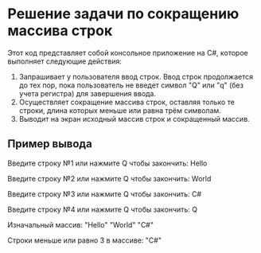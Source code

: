# Решение задачи по сокращению массива строк

Этот код представляет собой консольное приложение на C#, которое выполняет следующие действия:

1. Запрашивает у пользователя ввод строк. Ввод строк продолжается до тех пор, пока пользователь не введет символ "Q" или "q" (без учета регистра) для завершения ввода.
2. Осуществляет сокращение массива строк, оставляя только те строки, длина которых меньше или равна трём символам.
3. Выводит на экран исходный массив строк и сокращенный массив.

## Пример вывода

Введите строку №1 или нажмите Q чтобы закончить: Hello

Введите строку №2 или нажмите Q чтобы закончить: World

Введите строку №3 или нажмите Q чтобы закончить: C#

Введите строку №4 или нажмите Q чтобы закончить: Q

Изначальный массив: "Hello" "World" "C#"

Строки меньше или равно 3 в массиве: "C#"